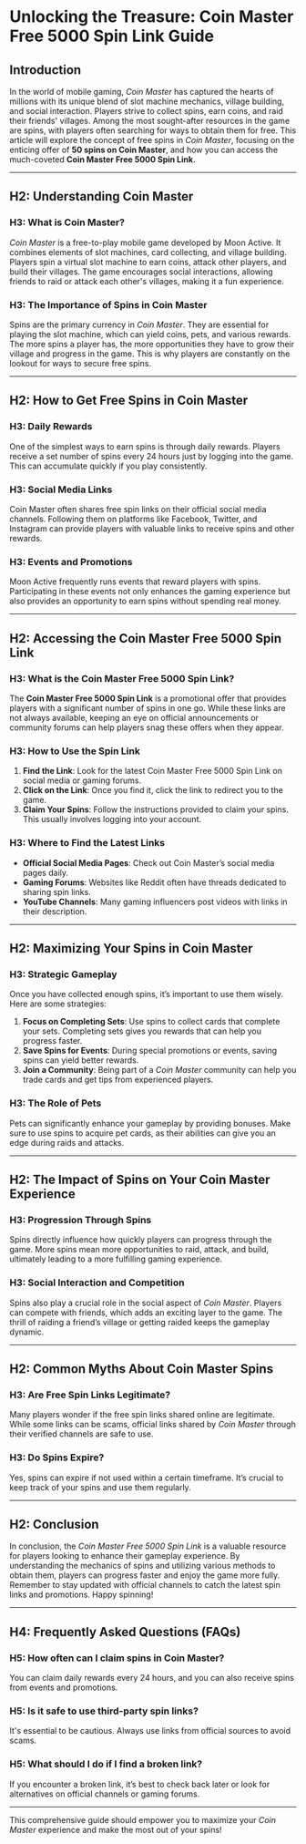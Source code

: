 # Unlocking the Treasure: Coin Master Free 5000 Spin Link Guide

## Introduction

In the world of mobile gaming, *Coin Master* has captured the hearts of millions with its unique blend of slot machine mechanics, village building, and social interaction. Players strive to collect spins, earn coins, and raid their friends' villages. Among the most sought-after resources in the game are spins, with players often searching for ways to obtain them for free. This article will explore the concept of free spins in *Coin Master*, focusing on the enticing offer of **50 spins on Coin Master**, and how you can access the much-coveted **Coin Master Free 5000 Spin Link**.

---

## H2: Understanding Coin Master

### H3: What is Coin Master?

*Coin Master* is a free-to-play mobile game developed by Moon Active. It combines elements of slot machines, card collecting, and village building. Players spin a virtual slot machine to earn coins, attack other players, and build their villages. The game encourages social interactions, allowing friends to raid or attack each other's villages, making it a fun experience.

### H3: The Importance of Spins in Coin Master

Spins are the primary currency in *Coin Master*. They are essential for playing the slot machine, which can yield coins, pets, and various rewards. The more spins a player has, the more opportunities they have to grow their village and progress in the game. This is why players are constantly on the lookout for ways to secure free spins.

---

## H2: How to Get Free Spins in Coin Master

### H3: Daily Rewards

One of the simplest ways to earn spins is through daily rewards. Players receive a set number of spins every 24 hours just by logging into the game. This can accumulate quickly if you play consistently.

### H3: Social Media Links

Coin Master often shares free spin links on their official social media channels. Following them on platforms like Facebook, Twitter, and Instagram can provide players with valuable links to receive spins and other rewards.

### H3: Events and Promotions

Moon Active frequently runs events that reward players with spins. Participating in these events not only enhances the gaming experience but also provides an opportunity to earn spins without spending real money.

---

## H2: Accessing the Coin Master Free 5000 Spin Link

### H3: What is the Coin Master Free 5000 Spin Link?

The **Coin Master Free 5000 Spin Link** is a promotional offer that provides players with a significant number of spins in one go. While these links are not always available, keeping an eye on official announcements or community forums can help players snag these offers when they appear.

### H3: How to Use the Spin Link

1. **Find the Link**: Look for the latest Coin Master Free 5000 Spin Link on social media or gaming forums.
2. **Click on the Link**: Once you find it, click the link to redirect you to the game.
3. **Claim Your Spins**: Follow the instructions provided to claim your spins. This usually involves logging into your account.

### H3: Where to Find the Latest Links

- **Official Social Media Pages**: Check out Coin Master’s social media pages daily.
- **Gaming Forums**: Websites like Reddit often have threads dedicated to sharing spin links.
- **YouTube Channels**: Many gaming influencers post videos with links in their description.

---

## H2: Maximizing Your Spins in Coin Master

### H3: Strategic Gameplay

Once you have collected enough spins, it’s important to use them wisely. Here are some strategies:

1. **Focus on Completing Sets**: Use spins to collect cards that complete your sets. Completing sets gives you rewards that can help you progress faster.
2. **Save Spins for Events**: During special promotions or events, saving spins can yield better rewards.
3. **Join a Community**: Being part of a *Coin Master* community can help you trade cards and get tips from experienced players.

### H3: The Role of Pets

Pets can significantly enhance your gameplay by providing bonuses. Make sure to use spins to acquire pet cards, as their abilities can give you an edge during raids and attacks.

---

## H2: The Impact of Spins on Your Coin Master Experience

### H3: Progression Through Spins

Spins directly influence how quickly players can progress through the game. More spins mean more opportunities to raid, attack, and build, ultimately leading to a more fulfilling gaming experience.

### H3: Social Interaction and Competition

Spins also play a crucial role in the social aspect of *Coin Master*. Players can compete with friends, which adds an exciting layer to the game. The thrill of raiding a friend’s village or getting raided keeps the gameplay dynamic.

---

## H2: Common Myths About Coin Master Spins

### H3: Are Free Spin Links Legitimate?

Many players wonder if the free spin links shared online are legitimate. While some links can be scams, official links shared by *Coin Master* through their verified channels are safe to use.

### H3: Do Spins Expire?

Yes, spins can expire if not used within a certain timeframe. It’s crucial to keep track of your spins and use them regularly.

---

## H2: Conclusion

In conclusion, the *Coin Master Free 5000 Spin Link* is a valuable resource for players looking to enhance their gameplay experience. By understanding the mechanics of spins and utilizing various methods to obtain them, players can progress faster and enjoy the game more fully. Remember to stay updated with official channels to catch the latest spin links and promotions. Happy spinning!

--- 

## H4: Frequently Asked Questions (FAQs)

### H5: How often can I claim spins in Coin Master?

You can claim daily rewards every 24 hours, and you can also receive spins from events and promotions.

### H5: Is it safe to use third-party spin links?

It's essential to be cautious. Always use links from official sources to avoid scams.

### H5: What should I do if I find a broken link?

If you encounter a broken link, it’s best to check back later or look for alternatives on official channels or gaming forums.

---

This comprehensive guide should empower you to maximize your *Coin Master* experience and make the most out of your spins!
